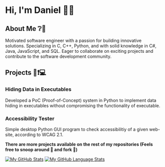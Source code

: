 # Hi, I'm Daniel 👋👋

<!--
**daniel752/daniel752** is a ✨ _special_ ✨ repository because its `README.md` (this file) appears on your GitHub profile.

Here are some ideas to get you started:

- 🔭 I’m currently working on ...
- 🌱 I’m currently learning ...
- 👯 I’m looking to collaborate on ...
- 🤔 I’m looking for help with ...
- 💬 Ask me about ...
- 📫 How to reach me: ...
- 😄 Pronouns: ...
- ⚡ Fun fact: ...
-->
## About Me ❔💬
Motivated software engineer with a passion for building innovative solutions. Specializing in C, C++, Python, and with solid knowledge in C#, Java, JavaScript, and SQL. Eager to collaborate on exciting projects and contribute to the software development community.

## Projects 📣❗💻
### Hiding Data in Executables
Developed a PoC (Proof-of-Concept) system in Python to implement data hiding in executables without compromising the functionality of executable.
### Accessibility Tester
Simple desktop Python GUI program to check accessibilitiy of a given web-site, according to WCAG 2.1.

**There are more projects available on the rest of my repositories (Feels free to snoop around 🔭 and fork 🍴)**


[![My GitHub Stats](https://github-readme-stats.vercel.app/api/?username=jasongaylord&count_private=true&theme=tokyonight&showicons=true)]()
[![My GitHub Language Stats](https://github-readme-stats.vercel.app/api/top-langs/?username=jasongaylord&langs_count=5&theme=tokyonight)]()
